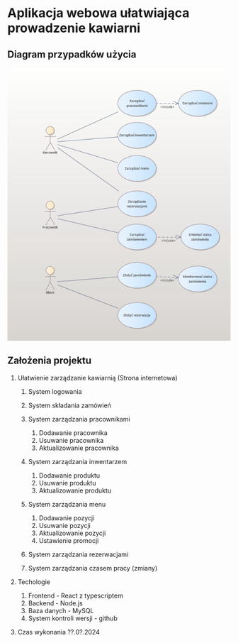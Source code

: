 # Aplikacja webowa ułatwiająca prowadzenie kawiarni

## Diagram przypadków użycia
![Alt text](image.png)


## Założenia projektu
1. Ułatwienie zarządzanie kawiarnią (Strona internetowa)

    1. System logowania

    2. System składania zamówień
        
    3. System zarządzania pracownikami
        
        1. Dodawanie pracownika
        2. Usuwanie pracownika
        3. Aktualizowanie pracownika

    4. System zarządzania inwentarzem

        1. Dodawanie produktu
        2. Usuwanie produktu
        3. Aktualizowanie produktu

    5. System zarządzania menu

        1. Dodawanie pozycji
        2. Usuwanie pozycji
        3. Aktualizowanie pozycji
        4. Ustawienie promocji

    6. System zarządzania rezerwacjami
    7. System zarządzania czasem pracy (zmiany)

2. Techologie
    
    1. Frontend - React z typescriptem
    2. Backend - Node.js
    3. Baza danych - MySQL
    4. System kontroli wersji - github

3. Czas wykonania ??.0?.2024 


